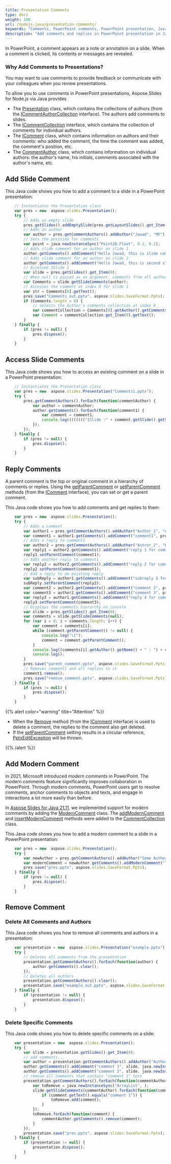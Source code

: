 ```yaml
---
title: Presentation Comments
type: docs
weight: 100
url: /nodejs-java/presentation-comments/
keywords: "Comments, PowerPoint comments, PowerPoint presentation, Java, Aspose.Slides for Node.js via Java"
description: "Add comments and replies in PowerPoint presentation in Javascript"
---
```


In PowerPoint, a comment appears as a note or annotation on a slide. When a comment is clicked, its contents or messages are revealed. 

### **Why Add Comments to Presentations?**

You may want to use comments to provide feedback or communicate with your colleagues when you review presentations.

To allow you to use comments in PowerPoint presentations, Aspose.Slides for Node.js via Java provides

* The [Presentation](https://reference.aspose.com/slides/nodejs-java/aspose.slides/Presentation) class, which contains the collections of authors (from the [ICommentAuthorCollection](https://reference.aspose.com/slides/nodejs-java/aspose.slides/ICommentAuthorCollection) interface). The authors add comments to slides.
* The  [ICommentCollection](https://reference.aspose.com/slides/nodejs-java/aspose.slides/ICommentCollection) interface, which contains the collection of comments for individual authors.
* The  [IComment](https://reference.aspose.com/slides/nodejs-java/aspose.slides/IComment) class, which contains information on authors and their comments: who added the comment, the time the comment was added, the comment's position, etc.
* The [CommentAuthor](https://reference.aspose.com/slides/nodejs-java/aspose.slides/CommentAuthor) class, which contains information on individual authors: the author's name, his initials, comments associated with the author's name, etc.

## **Add Slide Comment**
This Java code shows you how to add a comment to a slide in a PowerPoint presentation:

```javascript
    // Instantiates the Presentation class
    var pres = new  aspose.slides.Presentation();
    try {
        // Adds an empty slide
        pres.getSlides().addEmptySlide(pres.getLayoutSlides().get_Item(0));
        // Adds an author
        var author = pres.getCommentAuthors().addAuthor("Jawad", "MF");
        // Sets the position for comments
        var point = java.newInstanceSync("Point2D.Float", 0.2, 0.2);
        // Adds slide comment for an author on slide 1
        author.getComments().addComment("Hello Jawad, this is slide comment", pres.getSlides().get_Item(0), point, java.newInstanceSync("Date", ));
        // Adds slide comment for an author on slide 2
        author.getComments().addComment("Hello Jawad, this is second slide comment", pres.getSlides().get_Item(1), point, java.newInstanceSync("Date", ));
        // Accesses ISlide 1
        var slide = pres.getSlides().get_Item(0);
        // When null is passed as an argument, comments from all authors are brought to the selected slide
        var Comments = slide.getSlideComments(author);
        // Accesses the comment at index 0 for slide 1
        var str = Comments[0].getText();
        pres.save("Comments_out.pptx", aspose.slides.SaveFormat.Pptx);
        if (Comments.length > 0) {
            // Selects the Author's comments collection at index 0
            var commentCollection = Comments[0].getAuthor().getComments();
            var Comment = commentCollection.get_Item(0).getText();
        }
    } finally {
        if (pres != null) {
            pres.dispose();
        }
    }
```

## **Access Slide Comments**
This Java code shows you how to access an existing comment on a slide in a PowerPoint presentation:

```javascript
    // Instantiates the Presentation class
    var pres = new  aspose.slides.Presentation("Comments1.pptx");
    try {
        pres.getCommentAuthors().forEach(function(commentAuthor) {
            var author = commentAuthor;
            author.getComments().forEach(function(comment1) {
                var comment = comment1;
                console.log(((((((("ISlide :" + comment.getSlide().getSlideNumber()) + " has comment: ") + comment.getText()) + " with Author: ") + comment.getAuthor().getName()) + " posted on time :") + comment.getCreatedTime()) + "\n");
            });
        });
    } finally {
        if (pres != null) {
            pres.dispose();
        }
    }
```


## **Reply Comments**
A parent comment is the top or original comment in a hierarchy of comments or replies. Using the [getParentComment](https://reference.aspose.com/slides/nodejs-java/aspose.slides/IComment#getParentComment--) or [setParentComment](https://reference.aspose.com/slides/nodejs-java/aspose.slides/IComment#setParentComment-aspose.slides.IComment-) methods (from the [IComment](https://reference.aspose.com/slides/nodejs-java/aspose.slides/IComment) interface), you can set or get a parent comment.

This Java code shows you how to add comments and get replies to them:

```javascript
    var pres = new  aspose.slides.Presentation();
    try {
        // Adds a comment
        var author1 = pres.getCommentAuthors().addAuthor("Author_1", "A.A.");
        var comment1 = author1.getComments().addComment("comment1", pres.getSlides().get_Item(0), java.newInstanceSync("Point2D.Float", 10, 10), java.newInstanceSync("Date", ));
        // Adds a reply to comment1
        var author2 = pres.getCommentAuthors().addAuthor("Autror_2", "B.B.");
        var reply1 = author2.getComments().addComment("reply 1 for comment 1", pres.getSlides().get_Item(0), java.newInstanceSync("Point2D.Float", 10, 10), java.newInstanceSync("Date", ));
        reply1.setParentComment(comment1);
        // Adds another reply to comment1
        var reply2 = author2.getComments().addComment("reply 2 for comment 1", pres.getSlides().get_Item(0), java.newInstanceSync("Point2D.Float", 10, 10), java.newInstanceSync("Date", ));
        reply2.setParentComment(comment1);
        // Add a reply to an existing reply
        var subReply = author1.getComments().addComment("subreply 3 for reply 2", pres.getSlides().get_Item(0), java.newInstanceSync("Point2D.Float", 10, 10), java.newInstanceSync("Date", ));
        subReply.setParentComment(reply2);
        var comment2 = author2.getComments().addComment("comment 2", pres.getSlides().get_Item(0), java.newInstanceSync("Point2D.Float", 10, 10), java.newInstanceSync("Date", ));
        var comment3 = author2.getComments().addComment("comment 3", pres.getSlides().get_Item(0), java.newInstanceSync("Point2D.Float", 10, 10), java.newInstanceSync("Date", ));
        var reply3 = author1.getComments().addComment("reply 4 for comment 3", pres.getSlides().get_Item(0), java.newInstanceSync("Point2D.Float", 10, 10), java.newInstanceSync("Date", ));
        reply3.setParentComment(comment3);
        // Displays the comments hierarchy on console
        var slide = pres.getSlides().get_Item(0);
        var comments = slide.getSlideComments(null);
        for (var i = 0; i < comments.length; i++) {
            var comment = comments[i];
            while (comment.getParentComment() != null) {
                console.log("\t");
                comment = comment.getParentComment();
            }
            console.log((comments[i].getAuthor().getName() + " : ") + comments[i].getText());
            console.log();
        }
        pres.save("parent_comment.pptx", aspose.slides.SaveFormat.Pptx);
        // Removes comment1 and all replies to it
        comment1.remove();
        pres.save("remove_comment.pptx", aspose.slides.SaveFormat.Pptx);
    } finally {
        if (pres != null) {
            pres.dispose();
        }
    }
```

{{% alert color="warning" title="Attention" %}} 

* When the [Remove](https://reference.aspose.com/slides/nodejs-java/aspose.slides/IComment#remove--) method (from the [IComment](https://reference.aspose.com/slides/nodejs-java/aspose.slides/IComment) interface) is used to delete a comment, the replies to the comment also get deleted.
* If the [setParentComment](https://reference.aspose.com/slides/nodejs-java/aspose.slides/IComment#setParentComment-aspose.slides.IComment-) setting results in a circular reference, [PptxEditException](https://reference.aspose.com/slides/nodejs-java/aspose.slides/PptxEditException) will be thrown.

{{% /alert %}}

## **Add Modern Comment**

In 2021, Microsoft introduced *modern comments* in PowerPoint. The modern comments feature significantly improves collaboration in PowerPoint. Through modern comments, PowerPoint users get to resolve comments, anchor comments to objects and texts, and engage in interactions a lot more easily than before. 

In [Aspose Slides for Java 21.11](https://docs.aspose.com/slides/java/aspose-slides-for-java-21-11-release-notes/), we implemented support for modern comments by adding the [ModernComment](https://reference.aspose.com/slides/nodejs-java/aspose.slides/ModernComment) class. The [addModernComment](https://reference.aspose.com/slides/nodejs-java/aspose.slides/CommentCollection#addModernComment-java.lang.String-aspose.slides.ISlide-aspose.slides.IShape-java.awt.geom.Point2D.Float-java.util.Date-) and [insertModernComment](https://reference.aspose.com/slides/nodejs-java/aspose.slides/CommentCollection#insertModernComment-int-java.lang.String-aspose.slides.ISlide-aspose.slides.IShape-java.awt.geom.Point2D.Float-java.util.Date-) methods were added to the [CommentCollection](https://reference.aspose.com/slides/nodejs-java/aspose.slides/CommentCollection) class.

This Java code shows you how to add a modern comment to a slide in a PowerPoint presentation: 

```javascript
    var pres = new  aspose.slides.Presentation();
    try {
        var newAuthor = pres.getCommentAuthors().addAuthor("Some Author", "SA");
        var modernComment = newAuthor.getComments().addModernComment("This is a modern comment", pres.getSlides().get_Item(0), null, java.newInstanceSync("Point2D.Float", 100, 100), java.newInstanceSync("Date", ));
        pres.save("pres.pptx", aspose.slides.SaveFormat.Pptx);
    } finally {
        if (pres != null) {
            pres.dispose();
        }
    }
```

## **Remove Comment**

### **Delete All Comments and Authors**

This Java code shows you how to remove all comments and authors in a presentation:

```javascript
    var presentation = new  aspose.slides.Presentation("example.pptx");
    try {
        // Deletes all comments from the presentation
        presentation.getCommentAuthors().forEach(function(author) {
            author.getComments().clear();
        });
        // Deletes all authors
        presentation.getCommentAuthors().clear();
        presentation.save("example_out.pptx", aspose.slides.SaveFormat.Pptx);
    } finally {
        if (presentation != null) {
            presentation.dispose();
        }
    }
```

### **Delete Specific Comments**

This Java code shows you how to delete specific comments on a slide:

```javascript
    var presentation = new  aspose.slides.Presentation();
    try {
        var slide = presentation.getSlides().get_Item(0);
        // add comments...
        var author = presentation.getCommentAuthors().addAuthor("Author", "A");
        author.getComments().addComment("comment 1", slide, java.newInstanceSync("Point2D.Float", 0.2, 0.2), java.newInstanceSync("Date", ));
        author.getComments().addComment("comment 2", slide, java.newInstanceSync("Point2D.Float", 0.3, 0.2), java.newInstanceSync("Date", ));
        // remove all comments that contain "comment 1" text
        presentation.getCommentAuthors().forEach(function(commentAuthor) {
            var toRemove = java.newInstanceSync("ArrayList", );
            slide.getSlideComments(commentAuthor).forEach(function(comment) {
                if (comment.getText().equals("comment 1")) {
                    toRemove.add(comment);
                }
            });
            toRemove.forEach(function(comment) {
                commentAuthor.getComments().remove(comment);
            }
        });
        presentation.save("pres.pptx", aspose.slides.SaveFormat.Pptx);
    } finally {
        if (presentation != null) {
            presentation.dispose();
        }
    }
```

